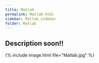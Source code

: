 ```yaml
---
title: Matlab
permalink: Matlab.html
sidebar: Matlab_sidebar
folder: Matlab
---
```


## Description soon!!


{% include image.html file="Matlab.jpg" %}


